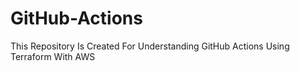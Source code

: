 # GitHub-Actions
This Repository Is Created For Understanding GitHub Actions Using Terraform With AWS
